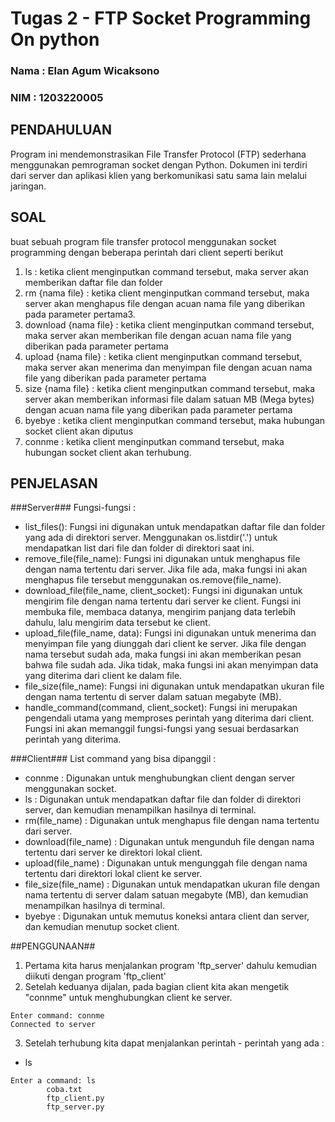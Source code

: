 # Tugas 2 - FTP Socket Programming On python

### Nama  : Elan Agum Wicaksono 
### NIM   : 1203220005

## PENDAHULUAN
Program ini mendemonstrasikan File Transfer Protocol (FTP) sederhana menggunakan pemrograman socket dengan Python. Dokumen ini terdiri dari server dan aplikasi klien yang berkomunikasi satu sama lain melalui jaringan.

## SOAL
buat sebuah program file transfer protocol menggunakan socket programming dengan beberapa perintah dari client seperti berikut
1.  ls : ketika client menginputkan command tersebut, maka server akan memberikan daftar file dan folder 
2.  rm {nama file} : ketika client menginputkan command tersebut, maka server akan menghapus file dengan acuan nama file yang diberikan pada parameter pertama3.
3.  download {nama file} : ketika client menginputkan command tersebut, maka server akan memberikan file dengan acuan nama file yang diberikan pada parameter pertama
4.  upload {nama file} : ketika client menginputkan command tersebut, maka server akan menerima dan menyimpan file dengan acuan nama file yang diberikan pada parameter pertama
5.  size {nama file} : ketika client menginputkan command tersebut, maka server akan memberikan informasi file dalam satuan MB (Mega bytes) dengan acuan nama file yang diberikan pada parameter pertama
6.  byebye : ketika client menginputkan command tersebut, maka hubungan socket client akan diputus
7.  connme : ketika client menginputkan command tersebut, maka hubungan socket client akan terhubung. 

## PENJELASAN

###Server###
Fungsi-fungsi :
-  list_files(): Fungsi ini digunakan untuk mendapatkan daftar file dan folder yang ada di direktori server. Menggunakan os.listdir('.') untuk mendapatkan list dari file dan folder di direktori saat ini.
-  remove_file(file_name): Fungsi ini digunakan untuk menghapus file dengan nama tertentu dari server. Jika file ada, maka fungsi ini akan menghapus file tersebut menggunakan os.remove(file_name).
-  download_file(file_name, client_socket): Fungsi ini digunakan untuk mengirim file dengan nama tertentu dari server ke client. Fungsi ini membuka file, membaca datanya, mengirim panjang data terlebih dahulu, lalu mengirim data tersebut ke client.
-  upload_file(file_name, data): Fungsi ini digunakan untuk menerima dan menyimpan file yang diunggah dari client ke server. Jika file dengan nama tersebut sudah ada, maka fungsi ini akan memberikan pesan bahwa file sudah ada. Jika tidak, maka fungsi ini akan menyimpan data yang diterima dari client ke dalam file.
-  file_size(file_name): Fungsi ini digunakan untuk mendapatkan ukuran file dengan nama tertentu di server dalam satuan megabyte (MB).
-  handle_command(command, client_socket): Fungsi ini merupakan pengendali utama yang memproses perintah yang diterima dari client. Fungsi ini akan memanggil fungsi-fungsi yang sesuai berdasarkan perintah yang diterima.

###Client###
List command yang bisa dipanggil :
-  connme               : Digunakan untuk menghubungkan client dengan server menggunakan socket.
-  ls                   : Digunakan untuk mendapatkan daftar file dan folder di direktori server, dan kemudian menampilkan hasilnya di terminal.
-  rm(file_name)        : Digunakan untuk menghapus file dengan nama tertentu dari server.
-  download(file_name)  : Digunakan untuk mengunduh file dengan nama tertentu dari server ke direktori lokal client.
-  upload(file_name)    : Digunakan untuk mengunggah file dengan nama tertentu dari direktori lokal client ke server.
-  file_size(file_name) : Digunakan untuk mendapatkan ukuran file dengan nama tertentu di server dalam satuan megabyte (MB), dan kemudian menampilkan hasilnya di terminal.
-  byebye               : Digunakan untuk memutus koneksi antara client dan server, dan kemudian menutup socket client.

##PENGGUNAAN##
1. Pertama kita harus menjalankan program 'ftp_server' dahulu kemudian diikuti dengan program 'ftp_client'
2. Setelah keduanya dijalan, pada bagian client kita akan mengetik "connme" untuk menghubungkan client ke server.
  ```
  Enter command: connme
  Connected to server
  ```
3.  Setelah terhubung kita dapat menjalankan perintah - perintah yang ada :
  -  ls
  ```
  Enter a command: ls
          coba.txt
          ftp_client.py
          ftp_server.py
  ```

